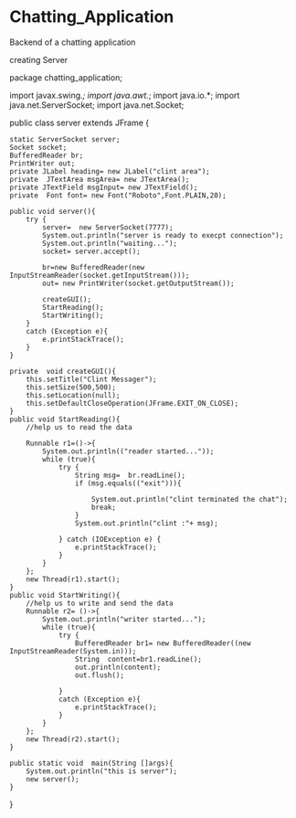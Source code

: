 # Chatting_Application
Backend of a chatting application


creating Server


package chatting_application;

import javax.swing.*;
import java.awt.*;
import java.io.*;
import java.net.ServerSocket;
import java.net.Socket;

public class server extends  JFrame {

    static ServerSocket server;
    Socket socket;
    BufferedReader br;
    PrintWriter out;
    private JLabel heading= new JLabel("clint area");
    private  JTextArea msgArea= new JTextArea();
    private JTextField msgInput= new JTextField();
    private  Font font= new Font("Roboto",Font.PLAIN,20);

    public void server(){
        try {
            server=  new ServerSocket(7777);
            System.out.println("server is ready to execpt connection");
            System.out.println("waiting...");
            socket= server.accept();

            br=new BufferedReader(new InputStreamReader(socket.getInputStream()));
            out= new PrintWriter(socket.getOutputStream());

            createGUI();
            StartReading();
            StartWriting();
        }
        catch (Exception e){
            e.printStackTrace();
        }
    }

    private  void createGUI(){
        this.setTitle("Clint Messager");
        this.setSize(500,500);
        this.setLocation(null);
        this.setDefaultCloseOperation(JFrame.EXIT_ON_CLOSE);
    }
    public void StartReading(){
        //help us to read the data

        Runnable r1=()->{
            System.out.println(("reader started..."));
            while (true){
                try {
                    String msg=  br.readLine();
                    if (msg.equals(("exit"))){

                        System.out.println("clint terminated the chat");
                        break;
                    }
                    System.out.println("clint :"+ msg);

                } catch (IOException e) {
                    e.printStackTrace();
                }
            }
        };
        new Thread(r1).start();
    }
    public void StartWriting(){
        //help us to write and send the data
        Runnable r2= ()->{
            System.out.println("writer started...");
            while (true){
                try {
                    BufferedReader br1= new BufferedReader((new InputStreamReader(System.in)));
                    String  content=br1.readLine();
                    out.println(content);
                    out.flush();

                }
                catch (Exception e){
                    e.printStackTrace();
                }
            }
        };
        new Thread(r2).start();
    }

    public static void  main(String []args){
        System.out.println("this is server");
        new server();
    }
}


